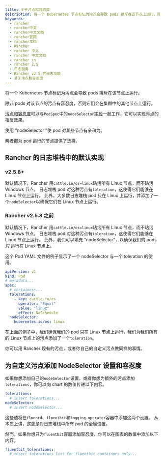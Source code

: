 ```yaml
---
title: 关于污点和容忍度
description: 将一个 Kubernetes 节点标记为污点会导致 pods 排斥在该节点上运行。除非 pods 对该节点的污点有容忍度，否则它们会在集群中的其他节点上运行。
keywords:
  - rancher
  - rancher中文
  - rancher中文文档
  - rancher官网
  - rancher文档
  - Rancher
  - rancher 中文
  - rancher 中文文档
  - rancher cn
  - rancher 2.5
  - 日志服务
  - Rancher v2.5 的日志功能
  - 关于污点和容忍度
---
```


将一个 Kubernetes 节点标记为污点会导致 pods 排斥在该节点上运行。

除非 pods 对该节点的污点有容忍度，否则它们会在集群中的其他节点上运行。

[污点和容忍度](https://kubernetes.io/docs/concepts/scheduling-eviction/taint-and-toleration/)可以与`PodSpec`中的`nodeSelector`[字段](https://kubernetes.io/docs/concepts/scheduling-eviction/assign-pod-node/#nodeselector)一起工作，它可以实现污点的相反效果。

使用 "nodeSelector "使 pod 对某些节点有亲和力。

两者都为 pod 运行的节点提供了选择。

## Rancher 的日志堆栈中的默认实现

### v2.5.8+

默认情况下，Rancher 用`cattle.io/os=linux`玷污所有 Linux 节点，而不玷污 Windows 节点。
日志堆栈 pod 对这种污点有`toleration`，这使得它们能够在 Linux 节点上运行。
此外，大多数日志堆栈 pod 只在 Linux 上运行，并添加了一个`nodeSelector`以确保它们在 Linux 节点上运行。

### Rancher v2.5.8 之前

默认情况下，Rancher 用`cattle.io/os=linux`玷污所有 Linux 节点，而不玷污 Windows 节点。
日志堆栈 pod 对这种污点有`toleration`，这使得它们能够在 Linux 节点上运行。
此外，我们可以填充 "nodeSelector"，以确保我们的 pods _只_ 运行在 Linux 节点上。

这个 Pod YAML 文件的例子显示了一个 nodeSelector 与一个 toleration 的使用。

```yaml
apiVersion: v1
kind: Pod
# metadata...
spec:
  # containers...
  tolerations:
    - key: cattle.io/os
      operator: "Equal"
      value: "linux"
      effect: NoSchedule
  nodeSelector:
    kubernetes.io/os: linux
```

在上面的例子中，我们确保我们的 pod 只在 Linux 节点上运行，我们为我们所有的 Linux 节点上的污点添加了一个`toleration`。

你可以用 Rancher 现有的污点，或者你自己的自定义污点做同样的事情。

## 为自定义污点添加 NodeSelector 设置和容忍度

如果你想添加自己的`nodeSelector`设置，或者你想为额外的污点添加`tolerations`，你可以向 chart 的数值传递以下内容。

```yaml
tolerations:
  # insert tolerations...
nodeSelector:
  # insert nodeSelector...
```

这些值将在`fluentd`、`fluentbit`和`logging-operator`容器中添加这两个设置。
从本质上讲，这些是对日志堆栈中所有 pod 的全局设置。

然而，如果你想只为`fluentbit`容器添加容忍度，你可以在图表的数值中添加以下内容。

```yaml
fluentbit_tolerations:
  # insert tolerations list for fluentbit containers only...
```
